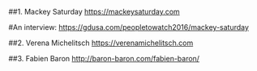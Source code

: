 ##1. Mackey Saturday
https://mackeysaturday.com

#An interview: https://gdusa.com/peopletowatch2016/mackey-saturday 

##2. Verena Michelitsch
https://verenamichelitsch.com

##3. Fabien Baron
http://baron-baron.com/fabien-baron/
